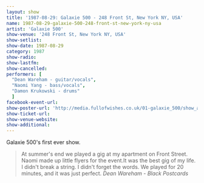 ```yaml
---
layout: show
title: '1987-08-29: Galaxie 500 - 248 Front St, New York NY, USA'
name: 1987-08-29-galaxie-500-248-front-st-new-york-ny-usa
artist: 'Galaxie 500'
show-venue: '248 Front St, New York NY, USA'
show-setlist: 
show-date: 1987-08-29
category: 1987
show-radio: 
show-lastfm: 
show-cancelled: 
performers: [
  "Dean Wareham - guitar/vocals",
  "Naomi Yang - bass/vocals",
  "Damon Krukowski - drums"
  ]
facebook-event-url: 
show-poster-url: 'http://media.fullofwishes.co.uk/01-galaxie_500/show_assets/1987-08-29/19870829_galaxie500.jpg'
show-ticket-url: 
show-venue-website: 
show-additional: 
---
```

<p>Galaxie 500's first ever show.</p>

<blockquote>At summer's end we played a gig at my apartment on Front Street. Naomi made up little flyers for the event.It was the best gig of my life. I didn't break a string. I didn't forget the words. We played for 20 minutes, and it was just perfect.  
<em>Dean Wareham - Black Postcards</em></blockquote>